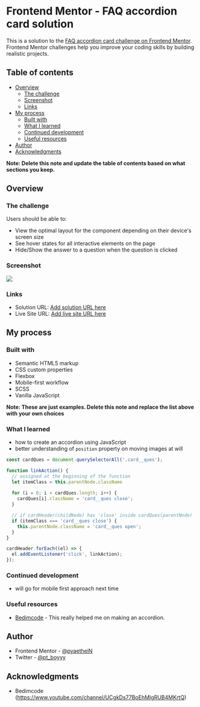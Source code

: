 # Frontend Mentor - FAQ accordion card solution

This is a solution to the [FAQ accordion card challenge on Frontend Mentor](https://www.frontendmentor.io/challenges/faq-accordion-card-XlyjD0Oam). Frontend Mentor challenges help you improve your coding skills by building realistic projects. 

## Table of contents

- [Overview](#overview)
  - [The challenge](#the-challenge)
  - [Screenshot](#screenshot)
  - [Links](#links)
- [My process](#my-process)
  - [Built with](#built-with)
  - [What I learned](#what-i-learned)
  - [Continued development](#continued-development)
  - [Useful resources](#useful-resources)
- [Author](#author)
- [Acknowledgments](#acknowledgments)

**Note: Delete this note and update the table of contents based on what sections you keep.**

## Overview

### The challenge

Users should be able to:

- View the optimal layout for the component depending on their device's screen size
- See hover states for all interactive elements on the page
- Hide/Show the answer to a question when the question is clicked

### Screenshot

![](./screenshot.jpg)

### Links

- Solution URL: [Add solution URL here](https://your-solution-url.com)
- Live Site URL: [Add live site URL here](https://your-live-site-url.com)

## My process

### Built with

- Semantic HTML5 markup
- CSS custom properties
- Flexbox
- Mobile-first workflow
- SCSS
- Vanilla JavaScript

**Note: These are just examples. Delete this note and replace the list above with your own choices**

### What I learned

 - how to create an accordion using JavaScript
 - better understanding of `position` property on moving images at will

```js
const cardQues = document.querySelectorAll('.card__ques');

function linkAction() {
  // assigned at the beginning of the function
  let itemClass = this.parentNode.className
  
  for (i = 0; i < cardQues.length; i++) {
    cardQues[i].className = 'card__ques close';
  }

  // if cardHeader(childNode) has 'close' inside cardQues(parentNode)
  if (itemClass === 'card__ques close') {
    this.parentNode.className = 'card__ques open';
  } 
}

cardHeader.forEach((el) => {
  el.addEventListener('click', linkAction);
});
```

### Continued development

 - will go for mobile first approach next time

### Useful resources

- [Bedimcode](https://www.youtube.com/watch?v=27JtRAI3QO8) - This really helped me on making an accordion.

## Author

- Frontend Mentor - [@pyaetheiN](https://www.frontendmentor.io/profile/pyaetheiN)
- Twitter - [@pt_boyyy](https://www.twitter.com/pt_boyyy)

## Acknowledgments

- Bedimcode (https://www.youtube.com/channel/UCgkDs77BoEhMIgRUB4MKrtQ)

